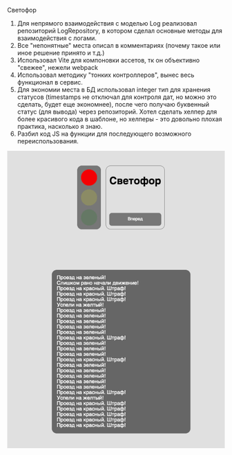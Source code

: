 Светофор

1. Для непрямого взаимодействия с моделью Log реализовал репозиторий LogRepository, в котором сделал основные методы для взаимодействия с логами.
2. Все "непонятные" места описал в комментариях (почему такое или иное решение принято и т.д.)
3. Использовал Vite для компоновки ассетов, тк он объективно "свежее", нежели webpack
4. Использовал методику "тонких контроллеров", вынес весь функционал в сервис.
5. Для экономии места в БД использовал integer тип для хранения статусов (timestamps не отключал для контроля дат, но можно это сделать, будет еще экономнее), после чего получаю буквенный статус (для вывода) через репозиторий. Хотел сделать хелпер для более красивого кода в шаблоне, но хелперы - это довольно плохая практика, насколько я знаю.
6. Разбил код JS на функции для последующего возможного переиспользования.

![img.png](img.png)
